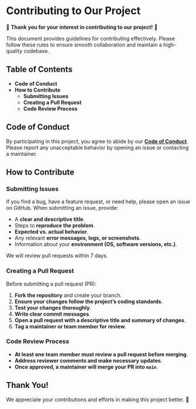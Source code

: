 # **Contributing to Our Project**

🎉 **Thank you for your interest in contributing to our project!** 🎉

This document provides guidelines for contributing effectively. Please follow these rules to ensure smooth collaboration and maintain a high-quality codebase.


## **Table of Contents**
- **Code of Conduct**
- **How to Contribute**
  - **Submitting Issues**
  - **Creating a Pull Request**
  - **Code Review Process**


## **Code of Conduct**

By participating in this project, you agree to abide by our [**Code of Conduct**](https://github.com/DSCI-310-2025/dsci-310-group-15/blob/main/CODE_OF_CONDUCT.md). Please report any unacceptable behavior by opening an issue or contacting a maintainer.


## **How to Contribute**

### **Submitting Issues**
If you find a bug, have a feature request, or need help, please open an issue on GitHub. When submitting an issue, provide:
- A **clear and descriptive title**.
- Steps to **reproduce the problem**.
- **Expected vs. actual behavior**.
- Any relevant **error messages, logs, or screenshots**.
- Information about your **environment (OS, software versions, etc.)**.

We will review pull requests within 7 days.

### **Creating a Pull Request**
Before submitting a pull request (PR):
1. **Fork the repository** and create your branch.
2. **Ensure your changes follow the project’s coding standards**.
3. **Test your changes thoroughly**.
4. **Write clear commit messages**.
5. **Open a pull request with a descriptive title and summary of changes**.
6. **Tag a maintainer or team member for review**.


### **Code Review Process**
- **At least one team member must review a pull request before merging**.
- **Address reviewer comments and make necessary updates**.
- **Once approved, a maintainer will merge your PR into `main`**.


## **Thank You!**

We appreciate your contributions and efforts in making this project better. 🚀
